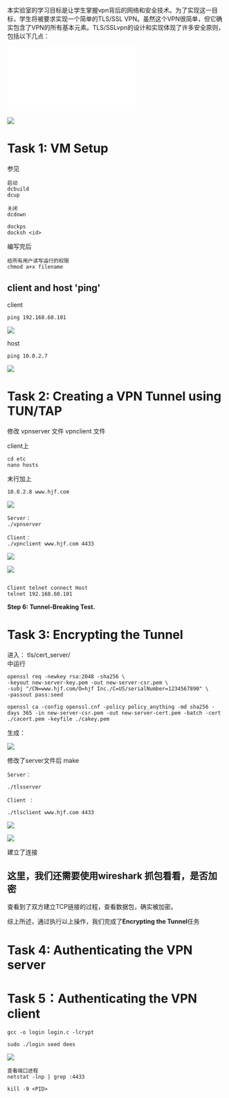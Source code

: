 本实验室的学习目标是让学生掌握vpn背后的网络和安全技术。为了实现这一目标，学生将被要求实现一个简单的TLS/SSL VPN。虽然这个VPN很简单，但它确实包含了VPN的所有基本元素。TLS/SSLvpn的设计和实现体现了许多安全原则，包括以下几点：

![](VPN.pdf)




![](attachments/Labsetup.png)
# Task 1: VM Setup

参见

```
启动
dcbuild
dcup

关闭
dcdown

```

```
dockps
docksh <id>
```


编写完后 
```
给所有用户读写运行的权限
chmod a+x filename 
```


## client and host 'ping' 


client 
```
ping 192.168.60.101
```

![](attachments/CpingH.png)

host 
```
ping 10.0.2.7
```

![](attachments/HpingC.png)


# Task 2: Creating a VPN Tunnel using TUN/TAP

修改 vpnserver 文件 vpnclient 文件

client上
```
cd etc 
nano hosts 
```
末行加上
```
10.0.2.8 www.hjf.com
```

![](attachments/Pasted%20image%2020230427134033.png)






```
Server：
./vpnserver

Client：
./vpnclient www.hjf.com 4433

```


![](attachments/Pasted%20image%2020230425171643.png)




![](attachments/Pasted%20image%2020230425171712.png)




```text

Client telnet connect Host 
telnet 192.168.60.101
```



**Step 6: Tunnel-Breaking Test.**


# Task 3: Encrypting the Tunnel
进入：
tls/cert_server/  
中运行

```
openssl req -newkey rsa:2048 -sha256 \
-keyout new-server-key.pem -out new-server-csr.pem \
-subj "/CN=www.hjf.com/O=hjf Inc./C=US/serialNumber=1234567890" \
-passout pass:seed
```

```
openssl ca -config openssl.cnf -policy policy_anything -md sha256 -days 365 -in new-server-csr.pem -out new-server-cert.pem -batch -cert ./cacert.pem -keyfile ./cakey.pem
```

生成：

![](attachments/Pasted%20image%2020230427165050.png)



修改了server文件后
make 

```
Server：

./tlsserver 

Client ：

./tlsclient www.hjf.com 4433
```


![](attachments/Pasted%20image%2020230425200028.png)


![](attachments/Pasted%20image%2020230425200043.png)

建立了连接

## 这里，我们还需要使用wireshark 抓包看看，是否加密

查看到了双方建立TCP链接的过程，查看数据包，确实被加密。

综上所述，通过执行以上操作，我们完成了**Encrypting the Tunnel**任务

#  Task 4: Authenticating the VPN server 



# Task 5：Authenticating the VPN client 

```
gcc -o login login.c -lcrypt

sudo ./login seed dees
```

![](attachments/Pasted%20image%2020230428104706.png)








```
查看端口进程
netstat -lnp | grep :4433

kill -9 <PID>
```
